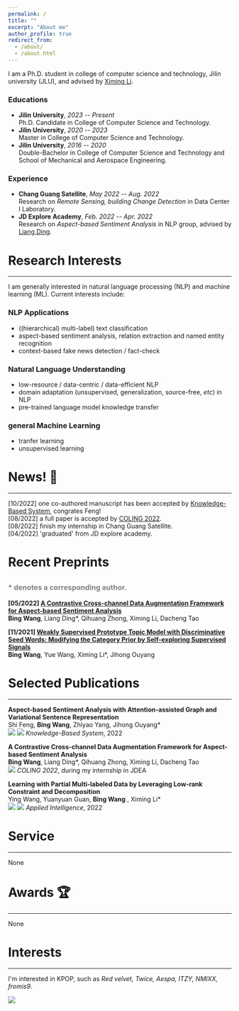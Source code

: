 ```yaml
---
permalink: /
title: ""
excerpt: "About me"
author_profile: true
redirect_from: 
  - /about/
  - /about.html
---
```


<!-- ## About Me -->
I am a Ph.D. student in college of computer science and technology, Jilin university (JLU), and advised by [Ximing Li](https://scholar.google.com/citations?hl=zh-CN&user=2WQ--c4AAAAJ).

### Educations

- **Jilin University**, _2023 -- Present_  
Ph.D. Candidate in College of Computer Science and Technology.
- **Jilin University**, _2020 -- 2023_  
Master in College of Computer Science and Technology.
- **Jilin University**, _2016 -- 2020_  
Double-Bachelor in College of Computer Science and Technology and School of Mechanical and Aerospace Engineering.

### Experience

- **Chang Guang Satellite**, _May 2022 -- Aug. 2022_  
Research on _Remote Sensing, building Change Detection_ in Data Center I Laboratory.
- **JD Explore Academy**, _Feb. 2022 -- Apr. 2022_  
Research on _Aspect-based Sentiment Analysis_ in NLP group, advised by [Liang Ding](http://liamding.cc/).


# Research Interests

---
I am generally interested in natural language processing (NLP) and machine learning (ML). Current interests include: 

### NLP Applications
- ((hierarchical) multi-label) text classification
- aspect-based sentiment analysis, relation extraction and named entity recognition
- context-based fake news detection / fact-check

### Natural Language Understanding
- low-resource / data-centric / data-efficient NLP
- domain adaptation (unsupervised, generalization, source-free, _etc_) in NLP
- pre-trained language model knowledge transfer

### general Machine Learning
- tranfer learning
- unsupervised learning


# News! 📣

---
[10/2022] one co-authored manuscript has been accepted by [Knowledge-Based System](https://www.sciencedirect.com/journal/knowledge-based-systems), congrates Feng!  
[08/2022] a full paper is accepted by [COLING 2022](https://coling2022.org/).  
[08/2022] finish my internship in Chang Guang Satellite.  
[04/2022] 'graduated' from JD explore academy.


# Recent Preprints
<font size=3 color=gray>* denotes a corresponding author.</font>  
---

**[05/2022] [A Contrastive Cross-channel Data Augmentation Framework for Aspect-based Sentiment Analysis](https://arxiv.org/pdf/2204.07832.pdf)**  
**Bing Wang**, Liang Ding*, Qihuang Zhong, Ximing Li, Dacheng Tao

**[11/2021] [Weakly Supervised Prototype Topic Model with Discriminative Seed Words: Modifying the Category Prior by Self-exploring Supervised Signals](https://arxiv.org/pdf/2112.03009.pdf)**  
**Bing Wang**, Yue Wang, Ximing Li*, Jihong Ouyang 


# Selected Publications

---
**Aspect-based Sentiment Analysis with Attention-assisted Graph and Variational Sentence Representation**  
Shi Feng, **Bing Wang**, Zhiyao Yang, Jihong Ouyang*  
![](https://img.shields.io/badge/CCF-C-red) ![](https://img.shields.io/badge/SCI-I-blue) _Knowledge-Based System_, 2022

**A Contrastive Cross-channel Data Augmentation Framework for Aspect-based Sentiment Analysis**  
**Bing Wang**, Liang Ding*, Qihuang Zhong, Ximing Li, Dacheng Tao  
![](https://img.shields.io/badge/CCF-B-red) _COLING 2022_, during my internship in JDEA

**Learning with Partial Multi-labeled Data by Leveraging Low-rank Constraint and Decomposition**  
Ying Wang, Yuanyuan Guan, **Bing Wang** , Ximing Li*  
![](https://img.shields.io/badge/CCF-C-red) ![](https://img.shields.io/badge/SCI-III-blue) _Applied Intelligence_, 2022


# Service

---
None

# Awards 🏆

---
None

# Interests

---
I'm interested in KPOP, such as _Red velvet, Twice, Aespa, ITZY, NMIXX, fromis9_.

<a href="https://clustrmaps.com/site/1bpxp" title="Visit tracker"><img src="//clustrmaps.com/map_v2.png?cl=ffffff&w=a&t=n&d=tpG-Ml1ryBVkymWtuCAtsRzcfXYryOLHhehVqGLjocM" /></a>